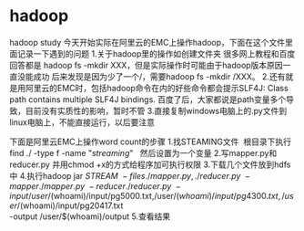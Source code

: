 # hadoop
hadoop study
今天开始实际在阿里云的EMC上操作hadoop，下面在这个文件里面记录一下遇到的问题
1.关于hadoop里的操作如创建文件夹 很多网上教程和百度回答都是 hadoop fs -mkdir XXX，但是实际操作时可能由于hadoop版本原因一直没能成功
后来发现是因为少了一个/，需要hadoop fs -mkdir /XXX。
2.还有就是用阿里云的EMC时，包括hadoop命令在内的好些命令都会提示SLF4J: Class path contains multiple SLF4J bindings.
百度了后，大家都说是path变量多个导致，目前没有实质性的影响，暂时不管
3.直接复制windows电脑上的.py文件到linux电脑上，不能直接运行，以后要注意



下面是阿里云EMC上操作word count的步骤
1.找STEAMING文件  根目录下执行  find ./ -type f -name "*streaming*"   然后设置为一个变量
2.写mapper.py和reducer.py 并用chmod +x的方式给程序加可执行权限
3.下载几个文件放到hdfs中
4.执行hadoop jar $STREAM  \
-files ./mapper.py,./reducer.py \
-mapper ./mapper.py \
-reducer ./reducer.py \
-input /user/$(whoami)/input/pg5000.txt,/user/$(whoami)/input/pg4300.txt,/user/$(whoami)/input/pg20417.txt\
 -output /user/$(whoami)/output
5.查看结果
